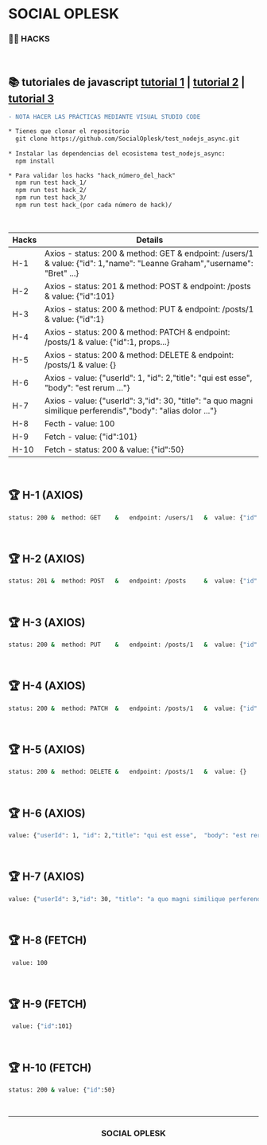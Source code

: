 # SOCIAL OPLESK
### 🏴‍☠️ HACKS 

<br/>

📚 tutoriales de javascript [tutorial 1](https://developer.mozilla.org/es/docs/Web/JavaScript/Guide) | [tutorial 2](https://www.w3schools.com/js/) | [tutorial 3](https://es.javascript.info/)
---

```diff
- NOTA HACER LAS PRÁCTICAS MEDIANTE VISUAL STUDIO CODE  
```

```diff
* Tienes que clonar el repositorio 
  git clone https://github.com/SocialOplesk/test_nodejs_async.git
  
* Instalar las dependencias del ecosistema test_nodejs_async:
  npm install 

* Para validar los hacks "hack_número_del_hack"
  npm run test hack_1/
  npm run test hack_2/
  npm run test hack_3/
  npm run test hack_(por cada número de hack)/
```
<br/>

|Hacks | Details | 
|----------|---------|
| H-1      | Axios - status: 200 &  method: GET    &   endpoint: /users/1   &  value: {"id": 1,"name": "Leanne Graham","username": "Bret" ...} |
| H-2      | Axios - status: 201 &  method: POST   &   endpoint: /posts     &  value: {"id":101} |
| H-3      | Axios - status: 200 &  method: PUT    &   endpoint: /posts/1   &  value: {"id":1} | 
| H-4      | Axios - status: 200 &  method: PATCH  &   endpoint: /posts/1   &  value: {"id":1, props...} |
| H-5      | Axios - status: 200 &  method: DELETE &   endpoint: /posts/1   &  value: {}  |
| H-6      | Axios - value: {"userId": 1, "id": 2,"title": "qui est esse",  "body": "est rerum ..."} |
| H-7      | Axios - value: {"userId": 3,"id": 30, "title": "a quo magni similique perferendis","body": "alias dolor ..."} | 
| H-8      | Fecth - value: 100 |
| H-9      | Fetch - value: {"id":101} |
| H-10     | Fetch - status: 200 & value: {"id":50} | 

<br/> 

## 🏆 H-1 (AXIOS)

```sh
status: 200 &  method: GET    &   endpoint: /users/1   &  value: {"id": 1,"name": "Leanne Graham","username": "Bret" ...}
```
<br/>

## 🏆 H-2 (AXIOS)
```sh
status: 201 &  method: POST   &   endpoint: /posts     &  value: {"id":101}
```
<br/>

## 🏆 H-3 (AXIOS)
```sh
status: 200 &  method: PUT    &   endpoint: /posts/1   &  value: {"id":1}
```
<br/>

## 🏆 H-4 (AXIOS)
```sh
status: 200 &  method: PATCH  &   endpoint: /posts/1   &  value: {"id":1, props...}
```
<br/>

## 🏆 H-5 (AXIOS)
```sh
status: 200 &  method: DELETE &   endpoint: /posts/1   &  value: {}
```
<br/>

## 🏆 H-6 (AXIOS)
```sh
value: {"userId": 1, "id": 2,"title": "qui est esse",  "body": "est rerum ..."}
```
<br/>

## 🏆 H-7 (AXIOS)
```sh
value: {"userId": 3,"id": 30, "title": "a quo magni similique perferendis","body": "alias dolor ..."}
```
<br/>

## 🏆 H-8 (FETCH)
```sh
 value: 100
```
<br/>

## 🏆 H-9 (FETCH)
```sh
 value: {"id":101}
```
<br/>

## 🏆 H-10 (FETCH)
```sh
status: 200 & value: {"id":50}
```
<br/>

---
<h3 align="center">SOCIAL OPLESK</h3>
